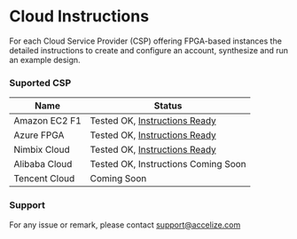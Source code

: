 # Cloud Instructions

For each Cloud Service Provider (CSP) offering FPGA-based instances the detailed instructions to create and configure an account, synthesize and run an example design.

### Suported CSP

| Name                       | Status                                  | 
| -------------------------- |-----------------------------------------|
| Amazon EC2 F1              | Tested OK, [Instructions Ready](https://github.com/Accelize/GettingStarted_Examples/blob/master/Cloud_Instructions/Amazon_EC2_F1_Instructions.md)           |
| Azure FPGA                 | Tested OK, [Instructions Ready](https://github.com/Accelize/GettingStarted_Examples/blob/master/Cloud_Instructions/Azure_FPGA_Instructions.md)           |
| Nimbix Cloud               | Tested OK, [Instructions Ready](https://github.com/Accelize/GettingStarted_Examples/blob/master/Cloud_Instructions/Nimbix_Cloud_Instructions.md)           |
| Alibaba Cloud              | Tested OK, Instructions Coming Soon     |
| Tencent Cloud              | Coming Soon                             |


### Support
For any issue or remark, please contact [support@accelize.com](mailto:support@accelize.com)
